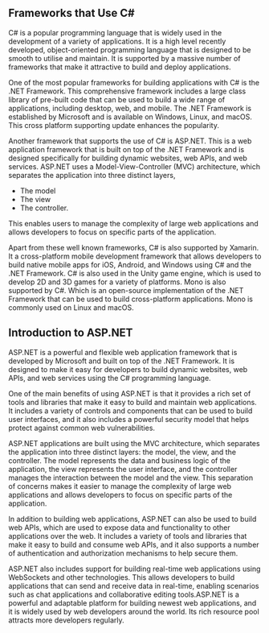 ## Frameworks that Use C#

C# is a popular programming language that is widely used in the development of a variety of applications. It is a high level recently developed, object-oriented programming language that is designed to be smooth to utilise and maintain. It is supported by a massive number of frameworks that make it attractive to build and deploy applications.

One of the most popular frameworks for building applications with C# is the .NET Framework. This comprehensive framework includes a large class library of pre-built code that can be used to build a wide range of applications, including desktop, web, and mobile. The .NET Framework is established by Microsoft and is available on Windows, Linux, and macOS. This cross platform supporting update enhances the popularity. 

Another framework that supports the use of C# is ASP.NET. This is a web application framework that is built on top of the .NET Framework and is designed specifically for building dynamic websites, web APIs, and web services. ASP.NET uses a Model-View-Controller (MVC) architecture, which separates the application into three distinct layers,

* The model
* The view
* The controller. 

This enables users to manage the complexity of large web applications and allows developers to focus on specific parts of the application.

Apart from these well known frameworks, C# is also supported by Xamarin. It a cross-platform mobile development framework that allows developers to build native mobile apps for iOS, Android, and Windows using C# and the .NET Framework. C# is also used in the Unity game engine, which is used to develop 2D and 3D games for a variety of platforms. Mono is also supported by C#. Which is an open-source implementation of the .NET Framework that can be used to build cross-platform applications. Mono is commonly used on Linux and macOS.

## Introduction to ASP.NET

ASP.NET is a powerful and flexible web application framework that is developed by Microsoft and built on top of the .NET Framework. It is designed to make it easy for developers to build dynamic websites, web APIs, and web services using the C# programming language.

One of the main benefits of using ASP.NET is that it provides a rich set of tools and libraries that make it easy to build and maintain web applications. It includes a variety of controls and components that can be used to build user interfaces, and it also includes a powerful security model that helps protect against common web vulnerabilities.

ASP.NET applications are built using the MVC architecture, which separates the application into three distinct layers: the model, the view, and the controller. The model represents the data and business logic of the application, the view represents the user interface, and the controller manages the interaction between the model and the view. This separation of concerns makes it easier to manage the complexity of large web applications and allows developers to focus on specific parts of the application.

In addition to building web applications, ASP.NET can also be used to build web APIs, which are used to expose data and functionality to other applications over the web. It includes a variety of tools and libraries that make it easy to build and consume web APIs, and it also supports a number of authentication and authorization mechanisms to help secure them.

ASP.NET also includes support for building real-time web applications using WebSockets and other technologies. This allows developers to build applications that can send and receive data in real-time, enabling scenarios such as chat applications and collaborative editing tools.ASP.NET is a powerful and adaptable platform for building newest web applications, and it is widely used by web developers around the world. Its rich resource pool attracts more developers regularly. 
